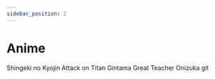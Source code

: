 ```yaml
---
sidebar_position: 2
---
```


# Anime
Shingeki no Kyojin
Attack on Titan
Gintama
Great Teacher Onizuka
 git 

